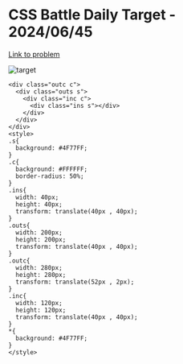 # CSS Battle Daily Target - 2024/06/45

[Link to problem](https://cssbattle.dev/play/zjWWZWL2zm2Vc5WJAqJ4)

![target](https://firebasestorage.googleapis.com/v0/b/cssbattleapp.appspot.com/o/user%2Fummd3POvEDfFyeFvVdOMG3OOrwE2%2Ftargets%2Ftarget_KsqKkKy.png?alt=media)


```
<div class="outc c">
  <div class="outs s">
    <div class="inc c">
      <div class="ins s"></div>
    </div>
  </div>
</div>
<style>
.s{
  background: #4F77FF;
}
.c{
  background: #FFFFFF;
  border-radius: 50%;
}
.ins{
  width: 40px;
  height: 40px;
  transform: translate(40px , 40px);
}
.outs{
  width: 200px;
  height: 200px;
  transform: translate(40px , 40px);
}
.outc{
  width: 280px;
  height: 280px;
  transform: translate(52px , 2px);
}
.inc{
  width: 120px;
  height: 120px;
  transform: translate(40px , 40px);
}
*{
  background: #4F77FF;
}
</style>

```